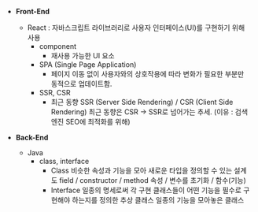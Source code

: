 - **Front-End**
    - React : 자바스크립트 라이브러리로 사용자 인터페이스(UI)를 구현하기 위해 사용
        - component
            - 재사용 가능한 UI 요소
        - SPA (Single Page Application)
            - 페이지 이동 없이 사용자와의 상호작용에 따라 변화가 필요한 부분만 동적으로 업데이트함.
        - SSR, CSR
            - 최근 동향
              SSR (Server Side Rendering) / CSR (Client Side Rendering)
              최근 동향은 CSR -> SSR로 넘어가는 추세. (이유 : 검색엔진 SEO에 최적화를 위해)

- **Back-End**
    - Java
        - class, interface
            - Class
              비슷한 속성과 기능을 모아 새로운 타입을 정의할 수 있는 설계도
              field / constructor / method
              속성 / 변수를 초기화 / 함수(기능)
            - Interface
              일종의 명세로써 각 구현 클래스들이 어떤 기능을 필수로 구현해야 하는지를 정의한 추상 클래스
              일종의 기능을 모아놓은 클래스